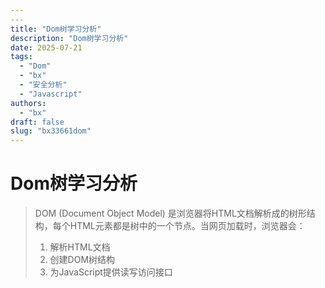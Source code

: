 ```yaml
---
​---
title: "Dom树学习分析"
description: "Dom树学习分析"
date: 2025-07-21
tags:
  - "Dom"
  - "bx"
  - "安全分析"
  - "Javascript"
authors:
  - "bx"
draft: false             
slug: "bx33661dom"          
---
```


<meta name="referrer" content="no-referrer">





# Dom树学习分析

> DOM (Document Object Model) 是浏览器将HTML文档解析成的树形结构，每个HTML元素都是树中的一个节点。当网页加载时，浏览器会：
>
> 1. 解析HTML文档
> 2. 创建DOM树结构
> 3. 为JavaScript提供读写访问接口